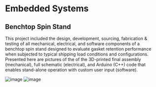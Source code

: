 # Embedded Systems
## Benchtop Spin Stand

This project included the design, development, sourcing, fabrication & testing of all mechanical, electrical, and software components of a benchtop spin stand designed to evaluate gasket retention performance when subjected to typical shipping load conditions and configurations. Presented here are pictures of the of the 3D-printed final assembly (mechanical), full schematic (electrical), and Arduino (C++) code that enables stand-alone operation with custom user input (software).

![image](https://user-images.githubusercontent.com/73655244/102716705-8b5e8380-42ab-11eb-87b4-84402aa52a13.png)       ![image](https://user-images.githubusercontent.com/73655244/102716672-5ce0a880-42ab-11eb-82ab-d9a8a0ed80be.png)
